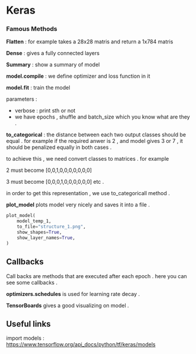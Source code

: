 # Keras 

### Famous Methods

**Flatten** : for example takes a 28x28 matris and return a 1x784 matris

**Dense** : gives a fully connected layers

**Summary** : show a summary of model 

**model.compile** : we define optimizer and loss function in it

**model.fit** : train the model 

parameters : 
* verbose : print sth or not 
* we have epochs , shuffle and batch_size which you know what are they . 


**to_categorical** : the distance between each two output classes should be equal . for example if the required anwer is 2 , and model gives 3 or 7 , it should be penalized equally in both cases . 

to achieve this , we need convert classes to matrices . for example 

2 must become [0,0,1,0,0,0,0,0,0,0]

3 must become [0,0,0,1,0,0,0,0,0,0]
etc .

in order to get this representation , we use to_categoricall method . 

**plot_model** plots model very nicely and saves it into a file . 
```python
plot_model(
    model_temp_1,
    to_file="structure_1.png",
    show_shapes=True,
    show_layer_names=True,
)
```

## Callbacks 
Call backs are methods that are executed after each epoch . here you can see some callbacks . 

**optimizers.schedules** is used for learning rate decay . 

**TensorBoards** gives a good visualizing on model . 

## Useful links 
import models : https://www.tensorflow.org/api_docs/python/tf/keras/models
